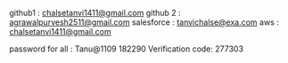 github1 : chalsetanvi1411@gmail.com
github 2 : agrawalpurvesh2511@gmail.com
salesforce : tanvichalse@exa.com
aws : chalsetanvi1411@gmail.com


password for all : Tanu@1109
182290
Verification code: 277303
